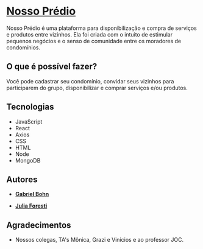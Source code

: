 # [Nosso Prédio](http://nosso-predio.herokuapp.com/)

Nosso Prédio é uma plataforma para disponibilização e compra de serviços e produtos entre vizinhos. Ela foi criada com o intuito de estimular pequenos negócios e o senso de comunidade entre os moradores de condomínios.

## O que é possível fazer?

Você pode cadastrar seu condomínio, convidar seus vizinhos para participarem do grupo, disponibilizar e comprar serviços e/ou produtos.

## Tecnologias

* JavaScript
* React
* Axios
* CSS
* HTML
* Node
* MongoDB

## Autores

* [**Gabriel Bohn**](https://github.com/GabrielBohn99)

* [**Julia Foresti**](https://github.com/juliajforesti)

## Agradecimentos

* Nossos colegas, TA's Mônica, Grazi e Vinicios e ao professor JOC.
